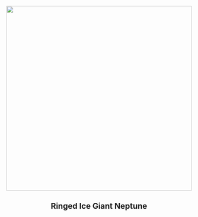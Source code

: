 
<p align="center"><img src="https://apod.nasa.gov/apod/image/2308/NeptuneTriton_webb1059.png" width="500" height="500"></p>
<h2 align="center"> Ringed Ice Giant Neptune </h2>
